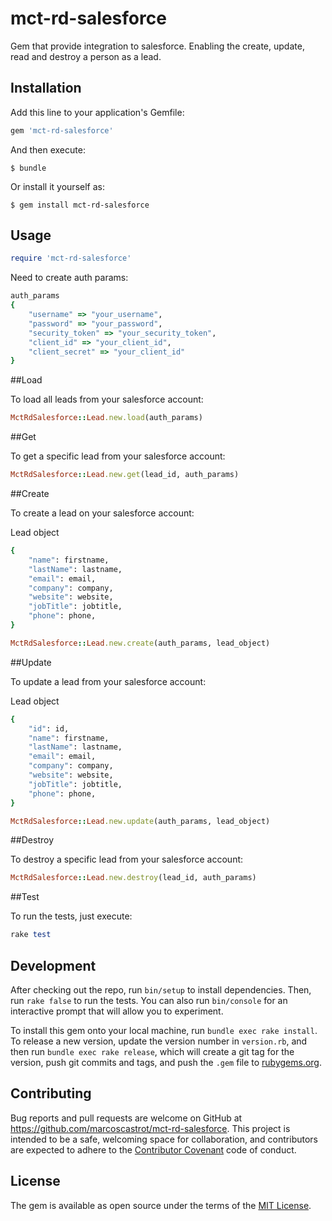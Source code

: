 # mct-rd-salesforce

Gem that provide integration to salesforce. Enabling the create, update, read and destroy a person as a lead.

## Installation

Add this line to your application's Gemfile:

```ruby
gem 'mct-rd-salesforce'
```

And then execute:

    $ bundle

Or install it yourself as:

    $ gem install mct-rd-salesforce

## Usage

```ruby
require 'mct-rd-salesforce'
```

Need to create auth params:

```ruby
auth_params
{ 
	"username" => "your_username", 
	"password" => "your_password", 
	"security_token" => "your_security_token", 
	"client_id" => "your_client_id", 
	"client_secret" => "your_client_id" 
}
```

##Load

To load all leads from your salesforce account:

```ruby
MctRdSalesforce::Lead.new.load(auth_params)
```

##Get

To get a specific lead from your salesforce account:

```ruby
MctRdSalesforce::Lead.new.get(lead_id, auth_params)
```

##Create

To create a lead on your salesforce account:

Lead object

```ruby
{
	"name": firstname,
	"lastName": lastname,
	"email": email,
	"company": company,
	"website": website,
	"jobTitle": jobtitle,
	"phone": phone,
}
```

```ruby
MctRdSalesforce::Lead.new.create(auth_params, lead_object)
```

##Update

To update a lead from your salesforce account:

Lead object

```ruby
{
	"id": id,
	"name": firstname,
	"lastName": lastname,
	"email": email,
	"company": company,
	"website": website,
	"jobTitle": jobtitle,
	"phone": phone,
}
```

```ruby
MctRdSalesforce::Lead.new.update(auth_params, lead_object)
```

##Destroy

To destroy a specific lead from your salesforce account:

```ruby
MctRdSalesforce::Lead.new.destroy(lead_id, auth_params)
```

##Test

To run the tests, just execute:

```ruby
rake test
```

## Development

After checking out the repo, run `bin/setup` to install dependencies. Then, run `rake false` to run the tests. You can also run `bin/console` for an interactive prompt that will allow you to experiment.

To install this gem onto your local machine, run `bundle exec rake install`. To release a new version, update the version number in `version.rb`, and then run `bundle exec rake release`, which will create a git tag for the version, push git commits and tags, and push the `.gem` file to [rubygems.org](https://rubygems.org).

## Contributing

Bug reports and pull requests are welcome on GitHub at https://github.com/marcoscastrot/mct-rd-salesforce. This project is intended to be a safe, welcoming space for collaboration, and contributors are expected to adhere to the [Contributor Covenant](contributor-covenant.org) code of conduct.


## License

The gem is available as open source under the terms of the [MIT License](http://opensource.org/licenses/MIT).

